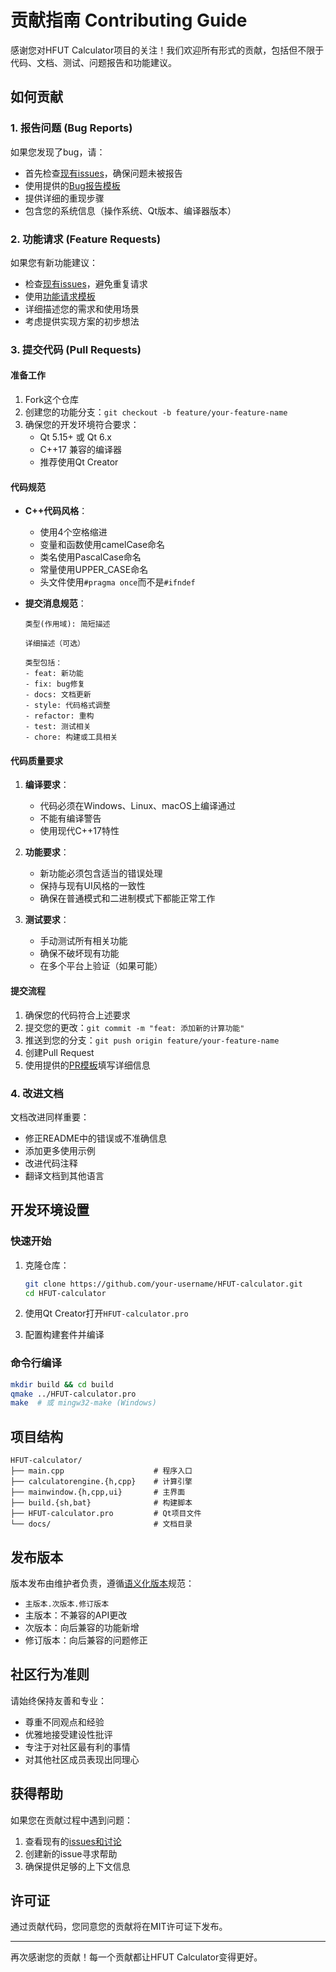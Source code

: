 # 贡献指南 Contributing Guide

感谢您对HFUT Calculator项目的关注！我们欢迎所有形式的贡献，包括但不限于代码、文档、测试、问题报告和功能建议。

## 如何贡献

### 1. 报告问题 (Bug Reports)

如果您发现了bug，请：
- 首先检查[现有issues](../../issues)，确保问题未被报告
- 使用提供的[Bug报告模板](../../issues/new?template=bug_report.md)
- 提供详细的重现步骤
- 包含您的系统信息（操作系统、Qt版本、编译器版本）

### 2. 功能请求 (Feature Requests)

如果您有新功能建议：
- 检查[现有issues](../../issues)，避免重复请求
- 使用[功能请求模板](../../issues/new?template=feature_request.md)
- 详细描述您的需求和使用场景
- 考虑提供实现方案的初步想法

### 3. 提交代码 (Pull Requests)

#### 准备工作
1. Fork这个仓库
2. 创建您的功能分支：`git checkout -b feature/your-feature-name`
3. 确保您的开发环境符合要求：
   - Qt 5.15+ 或 Qt 6.x
   - C++17 兼容的编译器
   - 推荐使用Qt Creator

#### 代码规范
- **C++代码风格**：
  - 使用4个空格缩进
  - 变量和函数使用camelCase命名
  - 类名使用PascalCase命名
  - 常量使用UPPER_CASE命名
  - 头文件使用`#pragma once`而不是`#ifndef`

- **提交消息规范**：
  ```
  类型(作用域): 简短描述
  
  详细描述（可选）
  
  类型包括：
  - feat: 新功能
  - fix: bug修复
  - docs: 文档更新
  - style: 代码格式调整
  - refactor: 重构
  - test: 测试相关
  - chore: 构建或工具相关
  ```

#### 代码质量要求
1. **编译要求**：
   - 代码必须在Windows、Linux、macOS上编译通过
   - 不能有编译警告
   - 使用现代C++17特性

2. **功能要求**：
   - 新功能必须包含适当的错误处理
   - 保持与现有UI风格的一致性
   - 确保在普通模式和二进制模式下都能正常工作

3. **测试要求**：
   - 手动测试所有相关功能
   - 确保不破坏现有功能
   - 在多个平台上验证（如果可能）

#### 提交流程
1. 确保您的代码符合上述要求
2. 提交您的更改：`git commit -m "feat: 添加新的计算功能"`
3. 推送到您的分支：`git push origin feature/your-feature-name`
4. 创建Pull Request
5. 使用提供的[PR模板](../../pulls)填写详细信息

### 4. 改进文档

文档改进同样重要：
- 修正README中的错误或不准确信息
- 添加更多使用示例
- 改进代码注释
- 翻译文档到其他语言

## 开发环境设置

### 快速开始
1. 克隆仓库：
   ```bash
   git clone https://github.com/your-username/HFUT-calculator.git
   cd HFUT-calculator
   ```

2. 使用Qt Creator打开`HFUT-calculator.pro`

3. 配置构建套件并编译

### 命令行编译
```bash
mkdir build && cd build
qmake ../HFUT-calculator.pro
make  # 或 mingw32-make (Windows)
```

## 项目结构

```
HFUT-calculator/
├── main.cpp                    # 程序入口
├── calculatorengine.{h,cpp}    # 计算引擎
├── mainwindow.{h,cpp,ui}       # 主界面
├── build.{sh,bat}              # 构建脚本
├── HFUT-calculator.pro         # Qt项目文件
└── docs/                       # 文档目录
```

## 发布版本

版本发布由维护者负责，遵循[语义化版本](https://semver.org/)规范：
- `主版本.次版本.修订版本`
- 主版本：不兼容的API更改
- 次版本：向后兼容的功能新增
- 修订版本：向后兼容的问题修正

## 社区行为准则

请始终保持友善和专业：
- 尊重不同观点和经验
- 优雅地接受建设性批评
- 专注于对社区最有利的事情
- 对其他社区成员表现出同理心

## 获得帮助

如果您在贡献过程中遇到问题：
1. 查看现有的[issues和讨论](../../issues)
2. 创建新的issue寻求帮助
3. 确保提供足够的上下文信息

## 许可证

通过贡献代码，您同意您的贡献将在MIT许可证下发布。

---

再次感谢您的贡献！每一个贡献都让HFUT Calculator变得更好。 